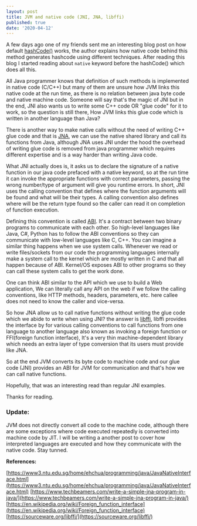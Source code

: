 ```yaml
---
layout: post
title: JVM and native code (JNI, JNA, libffi)
published: true
date: '2020-04-12'
---
```




A few days ago one of my friends sent me an interesting blog post on how default [hashCode()](https://srvaroa.github.io/jvm/java/openjdk/biased-locking/2017/01/30/hashCode.html) works, the author explains how native code behind this method generates hashcode using different techniques. After reading this blog I started reading about `native` keyword before the hashCode() which does all this.

All Java programmer knows that definition of such methods is implemented in native code (C/C++) but many of them are unsure how JVM links this native code at the run time, as there is no relation between java byte code and native machine code. Someone will say that's the magic of JNI but in the end, JNI also wants us to write some C++ code OR "glue code"  for it to work, so the question is still there, How JVM links this glue code which is written in another language than Java? 

There is another way to make native calls without the need of writing C++ glue code and that is [JNA](https://github.com/java-native-access/jna), we can use the native shared library and call its functions from Java, although JNA uses JNI under the hood the overhead of writing glue code is removed from java programmer which requires different expertise and is a way harder than writing Java code.

What JNI actually does is, it asks us to declare the signature of a native function in our java code prefaced with a native keyword, so at the run time it can invoke the appropriate functions with correct parameters, passing the wrong number/type of argument will give you runtime errors. In short, JNI uses the calling convention that defines where the function arguments will be found and what will be their types. A calling convention also defines where will be the return type found so the caller can read it on completion of function execution.

Defining this convention is called [ABI](https://en.wikipedia.org/wiki/Application_binary_interface). It's a contract between two binary programs to communicate with each other. So high-level languages like  Java, C#, Python has to follow the ABI conventions so they can communicate with low-level languages like C, C++. You can imagine a similar thing happens when we use system calls. Whenever we read or write files/sockets from our code the programming languages internally make a system call to the kernel which are mostly written in C and that all happen because of ABI. Kernel/OS exposes ABI to other programs so they can call these system calls to get the work done.  

One can think ABI similar to the API which we use to build a Web application, We can literally call any API on the web if we follow the calling conventions, like HTTP methods, headers, parameters, etc. here callee does not need to know the caller and vice-versa.

So how JNA allow us to call native functions without writing the glue code which we abide to write when using JNI? the answer is [libffi](https://sourceware.org/libffi/), libffi provides the interface by for various calling conventions to call functions from one language to another language also known as invoking a foreign function or FFI(foreign function interface), It's a very thin machine-dependent library which needs an extra layer of type conversion that its users must provide like JNA.

So at the end JVM converts its byte code to machine code and our glue code (JNI) provides an ABI for JVM for communication and that's how we can call native functions. 

Hopefully, that was an interesting read than regular JNI examples.

Thanks for reading.


### Update:

JVM does not directly convert all code to the machine code, although there are some exceptions where code executed repeatedly is converted into machine code by JIT. I will be writing a another post to cover how interpreted languages are executed and how they communicate with the native code. Stay tunned.


**References:**  

[https://www3.ntu.edu.sg/home/ehchua/programming/java/JavaNativeInterface.html](https://www3.ntu.edu.sg/home/ehchua/programming/java/JavaNativeInterface.html)
[https://www.techbeamers.com/write-a-simple-jna-program-in-java/](https://www.techbeamers.com/write-a-simple-jna-program-in-java/)
[https://en.wikipedia.org/wiki/Foreign_function_interface](https://en.wikipedia.org/wiki/Foreign_function_interface)
[https://sourceware.org/libffi/](https://sourceware.org/libffi/)
